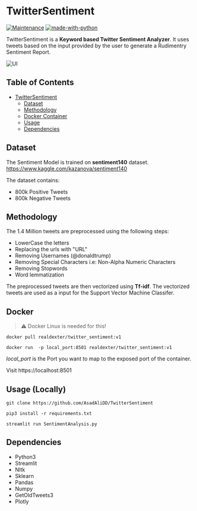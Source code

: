 # TwitterSentiment

[![Maintenance](https://img.shields.io/badge/Maintained%3F-yes-green.svg)](https://github.com/AsadAliDD/TwitterSentiment/graphs/commit-activity) [![made-with-python](https://img.shields.io/badge/Made%20with-Python-1f425f.svg)](https://www.python.org/)

TwitterSentiment is a **Keyword based Twitter Sentiment Analyzer**. It uses tweets based on the input provided by the user to generate a Rudimentry Sentiment Report.

![UI](Images/ui.gif)



## Table of Contents

- [TwitterSentiment](#twittersentiment)
  * [Dataset](#dataset)
  * [Methodology](#Methodology)
  * [Docker Container](#Docker)
  * [Usage](#Usage)
  * [Dependencies](#Dependencies)


## Dataset

The Sentiment Model is trained on **sentiment140** dataset. 
https://www.kaggle.com/kazanova/sentiment140

The dataset contains: 
* 800k Positive Tweets
* 800k Negative Tweets 


## Methodology

The 1.4 Million tweets are preprocessed using the following steps:
* LowerCase the letters
* Replacing the urls with "URL"
* Removing Usernames (@donaldtrump)
* Removing Special Characters i.e: Non-Alpha Numeric Characters
* Removing Stopwords
* Word lemmatization

The preprocessed tweets are then vectorized using **Tf-idf**. The vectorized tweets are used as a input for the Support Vector Machine Classifer. 


## Docker

> :warning:  Docker Linux is needed for this!

`docker pull realdexter/twitter_sentiment:v1`

`docker run  -p local_port:8501 realdexter/twitter_sentiment:v1`

*local_port* is the Port you want to map to the exposed port of the container.

Visit https://localhost:8501



## Usage (Locally)

`git clone https://github.com/AsadAliDD/TwitterSentiment`

`pip3 install -r requirements.txt`

`streamlit run SentimentAnalysis.py`



## Dependencies 

* Python3
* Streamlit
* Nltk
* Sklearn
* Pandas
* Numpy
* GetOldTweets3
* Plotly






